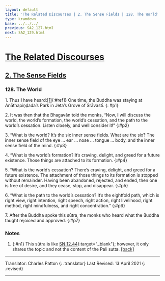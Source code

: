 ```yaml
---
layout: default
title: 'The Related Discourses | 2. The Sense Fields | 128. The World'
type: kramdown
base: ../../../
previous: SA2_127.html
next: SA2_129.html
---
```


# [The Related Discourses](../index.html)
## [2. The Sense Fields](index.html)
### 128. The World

1\. Thus I have heard:[\[1\]](#n1){:#ref1} One time, the Buddha was staying at Anāthapiṇḍada’s Park in Jeta’s Grove of Śrāvastī.
{: #p1}

2\. It was then that the Bhagavān told the monks, “Now, I will discuss the world, the world’s formation, the world’s cessation, and the path to the world’s cessation. Listen closely, and well consider it!”
{:#p2}

3\. “What is the world? It’s the six inner sense fields. What are the six? The inner sense field of the eye … ear … nose … tongue … body, and the inner sense field of the mind.
{:#p3}

4\. “What is the world’s formation? It’s craving, delight, and greed for a future existence. Those things are attached to its formation.
{:#p4}

5\. “What is the world’s cessation? There’s craving, delight, and greed for a future existence. The attachment of those things to its formation is stopped without remainder. Having been abandoned, rejected, and ended, then one is free of desire, and they cease, stop, and disappear.
{:#p5}

6\. “What is the path to the world’s cessation? It’s the eightfold path, which is right view, right intention, right speech, right action, right livelihood, right method, right mindfulness, and right concentration.”
{:#p6}

7\. After the Buddha spoke this sūtra, the monks who heard what the Buddha taught rejoiced and approved.
{:#p7}

### Notes

1. {:#n1} This sūtra is like [SN 12.44](https://suttacentral.net/sn12.44){:target="_blank"}; however, it only shares the topic and not the content of the Pali sutta. [\[back\]](#ref1)

---

Translator: Charles Patton
{: .translator}
Last Revised: 13 April 2021
{: .revised}

---